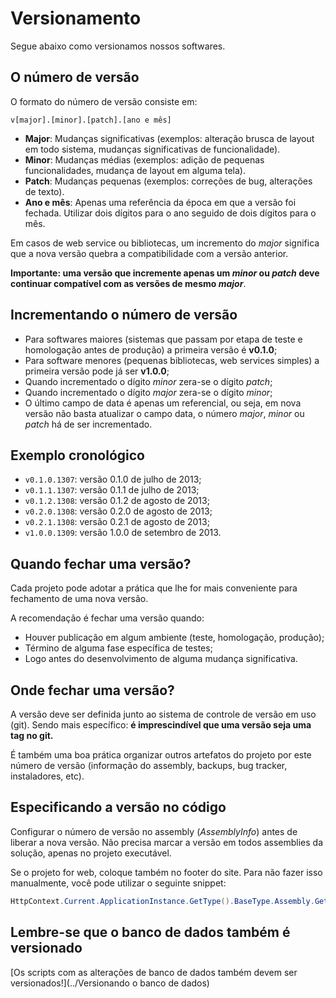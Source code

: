 # Versionamento

Segue abaixo como versionamos nossos softwares.

## O número de versão

O formato do número de versão consiste em:

```
v[major].[minor].[patch].[ano e mês]
```

* **Major**: Mudanças significativas (exemplos: alteração brusca de layout em todo sistema, mudanças significativas de funcionalidade).
* **Minor**: Mudanças médias (exemplos: adição de pequenas funcionalidades, mudança de layout em alguma tela).
* **Patch**: Mudanças pequenas (exemplos: correções de bug, alterações de texto).
* **Ano e mês**: Apenas uma referência da época em que a versão foi fechada.
Utilizar dois dígitos para o ano seguido de
dois dígitos para o mês.

Em casos de web service ou bibliotecas, um incremento do *major* significa que a nova versão quebra a compatibilidade
com a versão anterior.

**Importante: uma versão que incremente apenas um *minor* ou *patch* deve continuar compatível com as versões de mesmo
*major***.

## Incrementando o número de versão

* Para softwares maiores (sistemas que passam por etapa de teste e homologação antes de produção) a primeira versão é
**v0.1.0**;
* Para software menores (pequenas bibliotecas, web services simples) a primeira versão pode já ser **v1.0.0**;
* Quando incrementado o dígito *minor* zera-se o dígito *patch*;
* Quando incrementado o dígito *major* zera-se o dígito *minor*;
* O último campo de data é apenas um referencial, ou seja, em nova versão não basta atualizar o campo data, o número
*major*, *minor* ou *patch* há de ser incrementado.

## Exemplo cronológico

* `v0.1.0.1307`: versão 0.1.0 de julho de 2013;
* `v0.1.1.1307`: versão 0.1.1 de julho de 2013;
* `v0.1.2.1308`: versão 0.1.2 de agosto de 2013;
* `v0.2.0.1308`: versão 0.2.0 de agosto de 2013;
* `v0.2.1.1308`: versão 0.2.1 de agosto de 2013;
* `v1.0.0.1309`: versão 1.0.0 de setembro de 2013.

## Quando fechar uma versão?

Cada projeto pode adotar a prática que lhe for mais conveniente para fechamento de uma nova versão.

A recomendação é fechar uma versão quando:

* Houver publicação em algum ambiente (teste, homologação, produção);
* Término de alguma fase específica de testes;
* Logo antes do desenvolvimento de alguma mudança significativa.

## Onde fechar uma versão?

A versão deve ser definida junto ao sistema de controle de versão em uso (git).
Sendo mais específico: **é imprescindível que uma versão seja uma tag no git.**

É também uma boa prática organizar outros artefatos do projeto por este número de versão (informação do assembly,
backups, bug tracker, instaladores, etc).

## Especificando a versão no código

Configurar o número de versão no assembly (*AssemblyInfo*) antes de liberar a nova versão.
Não precisa marcar a versão em todos assemblies da solução, apenas no projeto executável.

Se o projeto for web, coloque também no footer do site.
Para não fazer isso manualmente, você pode utilizar o seguinte snippet: 

```cs
HttpContext.Current.ApplicationInstance.GetType().BaseType.Assembly.GetName().Version
```

## Lembre-se que o banco de dados também é versionado

[Os scripts com as alterações de banco de dados também devem ser versionados!](../Versionando o banco de dados)